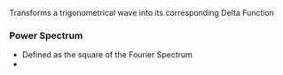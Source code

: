Transforms a trigonometrical wave into its corresponding Delta Function

### Power Spectrum
- Defined as the square of the Fourier Spectrum
- 